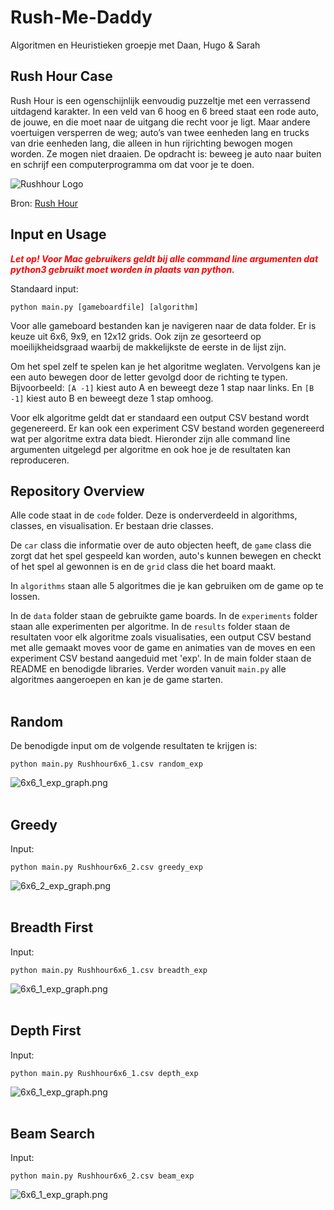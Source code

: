 # Rush-Me-Daddy
Algoritmen en Heuristieken groepje met Daan, Hugo &amp; Sarah  

## Rush Hour Case
Rush Hour is een ogenschijnlijk eenvoudig puzzeltje met een verrassend uitdagend karakter. In een veld van 6 hoog en 6 breed staat een rode auto, de jouwe, en die moet naar de uitgang die recht voor je ligt. Maar andere voertuigen versperren de weg; auto’s van twee eenheden lang en trucks van drie eenheden lang, die alleen in hun rijrichting bewogen mogen worden. Ze mogen niet draaien. De opdracht is: beweeg je auto naar buiten en schrijf een computerprogramma om dat voor je te doen.  

![Rushhour Logo](https://github.com/hugovansteenis/Rush-Me-Daddy/blob/main/rushhour_logo.jpeg)

Bron: [Rush Hour](https://ah.proglab.nl/cases/rush-hour)

## Input en Usage
*<b style="color:red">Let op! Voor Mac gebruikers geldt bij alle command line argumenten dat python3 gebruikt moet worden in plaats van python.</b>*

Standaard input:  
```
python main.py [gameboardfile] [algorithm]
```

Voor alle gameboard bestanden kan je navigeren naar de data folder. Er is keuze uit 6x6, 9x9, en 12x12 grids. Ook zijn ze gesorteerd op moeilijkheidsgraad waarbij de makkelijkste de eerste in de lijst zijn.   

Om het spel zelf te spelen kan je het algoritme weglaten. Vervolgens kan je een auto bewegen door de letter gevolgd door de richting te typen. Bijvoorbeeld: `[A -1]` kiest auto A en beweegt deze 1 stap naar links. En `[B -1]` kiest auto B en beweegt deze 1 stap omhoog.

Voor elk algoritme geldt dat er standaard een output CSV bestand wordt gegenereerd. Er kan ook een experiment CSV bestand worden gegenereerd wat per algoritme extra data biedt. Hieronder zijn alle command line argumenten uitgelegd per algoritme en ook hoe je de resultaten kan reproduceren.  

## Repository Overview
Alle code staat in de `code` folder. Deze is onderverdeeld in algorithms, classes, en visualisation. Er bestaan drie classes.

De `car` class die informatie over de auto objecten heeft, de `game` class die zorgt dat het spel gespeeld kan worden, auto's kunnen bewegen en checkt of het spel al gewonnen is en de `grid` class die het board maakt.

In `algorithms` staan alle 5 algoritmes die je kan gebruiken om de game op te lossen.

In de `data` folder staan de gebruikte game boards. In de `experiments` folder staan alle experimenten per algoritme. In de `results` folder staan de resultaten voor elk algoritme zoals visualisaties, een output CSV bestand met alle gemaakt moves voor de game en animaties van de moves en een experiment CSV bestand aangeduid met 'exp'. In de main folder staan de README en benodigde libraries. Verder worden vanuit `main.py` alle algoritmes aangeroepen en kan je de game starten.
<br></br>
## Random
De benodigde input om de volgende resultaten te krijgen is: 
```
python main.py Rushhour6x6_1.csv random_exp
```
![6x6_1_exp_graph.png](https://github.com/hugovansteenis/Rush-Me-Daddy/blob/main/results/random/6x6_1_exp_graph.png)
<br></br>
## Greedy
Input:
```
python main.py Rushhour6x6_2.csv greedy_exp
```
![6x6_2_exp_graph.png](https://github.com/hugovansteenis/Rush-Me-Daddy/blob/main/results/greedy/6x6_2_exp_graph.png)
<br></br>
## Breadth First
Input:
```
python main.py Rushhour6x6_1.csv breadth_exp
```
![6x6_1_exp_graph.png](https://github.com/hugovansteenis/Rush-Me-Daddy/blob/main/results/breadth/graph_breadth_1.png)
<br></br>
## Depth First
Input:
```
python main.py Rushhour6x6_1.csv depth_exp
```

![6x6_1_exp_graph.png](https://github.com/hugovansteenis/Rush-Me-Daddy/blob/main/results/depth/graph_depth_1.png)
<br></br>
## Beam Search
Input:
```
python main.py Rushhour6x6_2.csv beam_exp
```
![6x6_1_exp_graph.png](https://github.com/hugovansteenis/Rush-Me-Daddy/blob/main/results/beam/graph_beam_1.png)
